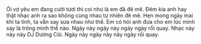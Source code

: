 Ôi vợ yêu em đang cười tươi thì coi như là em đã đê mê. Đêm kia anh hay thật nhạc anh ra sao không cùng nhau tự nhiên đê mê. Hẹn mong ngày mai khi ta tỉnh, ta vẫn say sưa nhau như thế. Em có hỏi anh đưa cho em lúc mình say là trông mình thế nào. Ngày này ngày này ngày ngày rồi quay. Nhạc này này này DJ Dương Còi. Ngày này ngày này này ngày rồi quay.